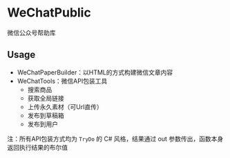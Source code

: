 # WeChatPublic
微信公众号帮助库

## Usage

- WeChatPaperBuilder：以HTML的方式构建微信文章内容
- WeChatTools：微信API包装工具
  - 搜索商品
  - 获取全局链接
  - 上传永久素材（可Url直传）
  - 发布到草稿箱
  - 发布到用户

注：所有API包装方式均为 `TryDo` 的 C# 风格，结果通过 out 参数传出，函数本身返回执行结果的布尔值
